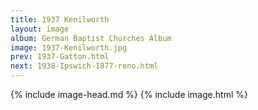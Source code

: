 ```yaml
---
title: 1937 Kenilworth
layout: image
album: German Baptist Churches Album
image: 1937-Kenilworth.jpg
prev: 1937-Gatton.html
next: 1938-Ipswich-1877-reno.html
---
```

{% include image-head.md %}
{% include image.html %}